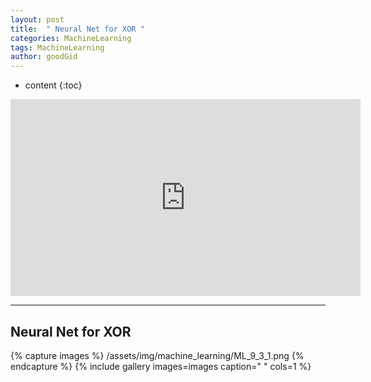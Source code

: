 ```yaml
---
layout: post
title:  " Neural Net for XOR "
categories: MachineLearning
tags: MachineLearning
author: goodGid
---
```

* content
{:toc}


<iframe width="560" height="315" src="https://www.youtube.com/embed/oFGHOsAYiz0" frameborder="0" allow="autoplay; encrypted-media" allowfullscreen></iframe>


---


## Neural Net for XOR

{% capture images %}
/assets/img/machine_learning/ML_9_3_1.png
{% endcapture %}
{% include gallery images=images caption=" " cols=1 %}

